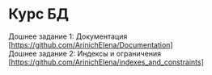 # Курс БД
Дошнее задание 1: Документация [https://github.com/ArinichElena/Documentation]  
Дошнее задание 2: Индексы и ограничения [https://github.com/ArinichElena/indexes_and_constraints]  
